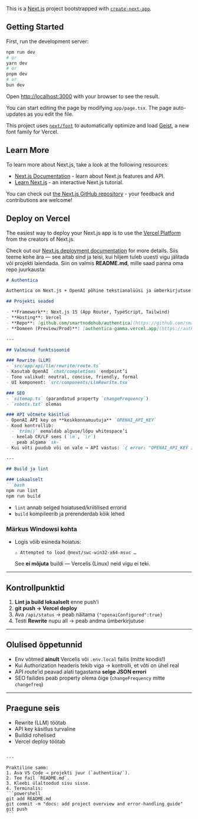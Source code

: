 This is a [Next.js](https://nextjs.org) project bootstrapped with [`create-next-app`](https://nextjs.org/docs/app/api-reference/cli/create-next-app).

## Getting Started

First, run the development server:

```bash
npm run dev
# or
yarn dev
# or
pnpm dev
# or
bun dev
```

Open [http://localhost:3000](http://localhost:3000) with your browser to see the result.

You can start editing the page by modifying `app/page.tsx`. The page auto-updates as you edit the file.

This project uses [`next/font`](https://nextjs.org/docs/app/building-your-application/optimizing/fonts) to automatically optimize and load [Geist](https://vercel.com/font), a new font family for Vercel.

## Learn More

To learn more about Next.js, take a look at the following resources:

- [Next.js Documentation](https://nextjs.org/docs) - learn about Next.js features and API.
- [Learn Next.js](https://nextjs.org/learn) - an interactive Next.js tutorial.

You can check out [the Next.js GitHub repository](https://github.com/vercel/next.js) - your feedback and contributions are welcome!

## Deploy on Vercel

The easiest way to deploy your Next.js app is to use the [Vercel Platform](https://vercel.com/new?utm_medium=default-template&filter=next.js&utm_source=create-next-app&utm_campaign=create-next-app-readme) from the creators of Next.js.

Check out our [Next.js deployment documentation](https://nextjs.org/docs/app/building-your-application/deploying) for more details.
Siis teeme kohe ära — see aitab sind ja teisi, kui hiljem tuleb uuesti vigu jälitada või projekti laiendada.
Siin on valmis **README.md**, mille saad panna oma repo juurkausta:

````markdown
# Authentica

Authentica on Next.js + OpenAI põhine tekstianalüüsi ja ümberkirjutuse rakendus.

## Projekti seaded

- **Framework**: Next.js 15 (App Router, TypeScript, Tailwind)
- **Hosting**: Vercel
- **Repo**: [github.com/smartnodehub/authentica](https://github.com/smartnodehub/authentica)
- **Domeen (Preview/Prod)**: [authentica-gamma.vercel.app](https://authentica-gamma.vercel.app)

---

## Valminud funktsioonid

### Rewrite (LLM)
- `src/app/api/llm/rewrite/route.ts`
- Kasutab OpenAI `chat/completions` endpoint’i
- Tone valikud: neutral, concise, friendly, formal
- UI komponent: `src/components/LlmRewrite.tsx`

### SEO
- `sitemap.ts` (parandatud property `changeFrequency`)
- `robots.txt` olemas

### API võtmete käsitlus
- OpenAI API key on **keskkonnamuutuja** `OPENAI_API_KEY`
- Kood kontrollib:
  - `trim()` eemaldab alguse/lõpu whitespace’i
  - keelab CR/LF sees (`\n`, `\r`)
  - peab algama `sk-`
- Kui võti puudub või on vale → API vastus: `{ error: "OPENAI_API_KEY invalid or not configured" }`

---

## Build ja lint

### Lokaalselt
```bash
npm run lint
npm run build
````

* `lint` annab selged hoiatused/kriitilised errorid
* `build` kompileerib ja prerenderdab kõik lehed

### Märkus Windowsi kohta

* Logis võib esineda hoiatus:

  ```
  ⚠ Attempted to load @next/swc-win32-x64-msvc …
  ```

  See **ei mõjuta** buildi — Vercelis (Linux) neid vigu ei teki.

---

## Kontrollpunktid

1. **Lint ja build lokaalselt** enne push’i
2. **git push → Vercel deploy**
3. Ava `/api/status` → peab näitama `{"openaiConfigured":true}`
4. Testi **Rewrite** nupu all → peab andma ümberkirjutuse

---

## Olulised õppetunnid

* Env võtmed **ainult** Vercelis või `.env.local` failis (mitte koodis!)
* Kui Authorization headeris tekib viga → kontrolli, et võti on ühel real
* API route’id peavad alati tagastama **selge JSON errori**
* SEO failides peab property olema õige (`changeFrequency` mitte `changefreq`)

---

## Praegune seis

* Rewrite (LLM) töötab
* API key käsitlus turvaline
* Buildid rohelised
* Vercel deploy töötab

````

---

Praktiline samm:  
1. Ava VS Code → projekti juur (`authentica/`).  
2. Tee fail `README.md`.  
3. Kleebi ülaltoodud sisu sisse.  
4. Terminalis:
```powershell
git add README.md
git commit -m "docs: add project overview and error-handling guide"
git push
```
